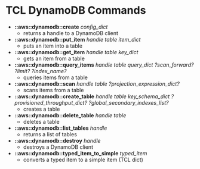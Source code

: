 # TCL DynamoDB Commands
* **::aws::dynamodb::create** *config_dict*
    - returns a handle to a DynamoDB client
* **::aws::dynamodb::put_item** *handle table item_dict*
    - puts an item into a table
* **::aws::dynamodb::get_item** *handle table key_dict*
    - gets an item from a table
* **::aws::dynamodb::query_items** *handle table query_dict ?scan_forward? ?limit? ?index_name?*
  - queries items from a table
* **::aws::dynamodb::scan** *handle table ?projection_expression_dict?*
  - scans items from a table
* **::aws::dynamodb::create_table** *handle table key_schema_dict ?provisioned_throughput_dict? ?global_secondary_indexes_list?*
    - creates a table
* **::aws::dynamodb::delete_table** *handle table*
    - deletes a table
* **::aws::dynamodb::list_tables** *handle*
    - returns a list of tables
* **::aws::dynamodb::destroy** *handle*
    - destroys a DynamoDB client
* **::aws::dynamodb::typed_item_to_simple** *typed_item*
    - converts a typed item to a simple item (TCL dict)